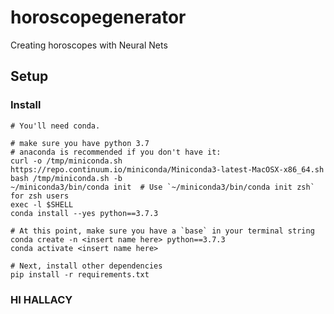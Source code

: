 # horoscopegenerator
Creating horoscopes with Neural Nets


## Setup
### Install

    # You'll need conda.  

    # make sure you have python 3.7
    # anaconda is recommended if you don't have it:
    curl -o /tmp/miniconda.sh https://repo.continuum.io/miniconda/Miniconda3-latest-MacOSX-x86_64.sh
    bash /tmp/miniconda.sh -b
    ~/miniconda3/bin/conda init  # Use `~/miniconda3/bin/conda init zsh` for zsh users
    exec -l $SHELL
    conda install --yes python==3.7.3

    # At this point, make sure you have a `base` in your terminal string
    conda create -n <insert name here> python==3.7.3
    conda activate <insert name here>

    # Next, install other dependencies
    pip install -r requirements.txt

### HI HALLACY

